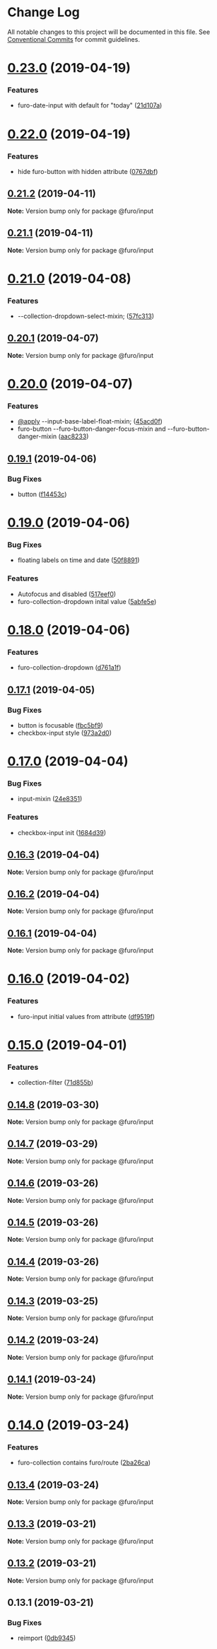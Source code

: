 # Change Log

All notable changes to this project will be documented in this file.
See [Conventional Commits](https://conventionalcommits.org) for commit guidelines.

# [0.23.0](https://github.com/veith/FuroBaseComponents/compare/@furo/input@0.22.0...@furo/input@0.23.0) (2019-04-19)


### Features

* furo-date-input with default for "today" ([21d107a](https://github.com/veith/FuroBaseComponents/commit/21d107a))





# [0.22.0](https://github.com/veith/FuroBaseComponents/compare/@furo/input@0.21.2...@furo/input@0.22.0) (2019-04-19)


### Features

* hide furo-button with hidden attribute ([0767dbf](https://github.com/veith/FuroBaseComponents/commit/0767dbf))





## [0.21.2](https://github.com/veith/FuroBaseComponents/compare/@furo/input@0.21.1...@furo/input@0.21.2) (2019-04-11)

**Note:** Version bump only for package @furo/input





## [0.21.1](https://github.com/veith/FuroBaseComponents/compare/@furo/input@0.21.0...@furo/input@0.21.1) (2019-04-11)

**Note:** Version bump only for package @furo/input





# [0.21.0](https://github.com/veith/FuroBaseComponents/compare/@furo/input@0.20.1...@furo/input@0.21.0) (2019-04-08)


### Features

* --collection-dropdown-select-mixin; ([57fc313](https://github.com/veith/FuroBaseComponents/commit/57fc313))





## [0.20.1](https://github.com/veith/FuroBaseComponents/compare/@furo/input@0.20.0...@furo/input@0.20.1) (2019-04-07)

**Note:** Version bump only for package @furo/input





# [0.20.0](https://github.com/veith/FuroBaseComponents/compare/@furo/input@0.19.1...@furo/input@0.20.0) (2019-04-07)


### Features

* [@apply](https://github.com/apply) --input-base-label-float-mixin; ([45acd0f](https://github.com/veith/FuroBaseComponents/commit/45acd0f))
* furo-button  --furo-button-danger-focus-mixin and --furo-button-danger-mixin ([aac8233](https://github.com/veith/FuroBaseComponents/commit/aac8233))





## [0.19.1](https://github.com/veith/FuroBaseComponents/compare/@furo/input@0.19.0...@furo/input@0.19.1) (2019-04-06)


### Bug Fixes

* button ([f14453c](https://github.com/veith/FuroBaseComponents/commit/f14453c))





# [0.19.0](https://github.com/veith/FuroBaseComponents/compare/@furo/input@0.18.0...@furo/input@0.19.0) (2019-04-06)


### Bug Fixes

* floating labels on time and date ([50f8891](https://github.com/veith/FuroBaseComponents/commit/50f8891))


### Features

* Autofocus and disabled ([517eef0](https://github.com/veith/FuroBaseComponents/commit/517eef0))
* furo-collection-dropdown inital value ([5abfe5e](https://github.com/veith/FuroBaseComponents/commit/5abfe5e))





# [0.18.0](https://github.com/veith/FuroBaseComponents/compare/@furo/input@0.17.1...@furo/input@0.18.0) (2019-04-06)


### Features

* furo-collection-dropdown ([d761a1f](https://github.com/veith/FuroBaseComponents/commit/d761a1f))





## [0.17.1](https://github.com/veith/FuroBaseComponents/compare/@furo/input@0.17.0...@furo/input@0.17.1) (2019-04-05)


### Bug Fixes

* button is focusable ([fbc5bf9](https://github.com/veith/FuroBaseComponents/commit/fbc5bf9))
* checkbox-input style ([973a2d0](https://github.com/veith/FuroBaseComponents/commit/973a2d0))





# [0.17.0](https://github.com/veith/FuroBaseComponents/compare/@furo/input@0.16.3...@furo/input@0.17.0) (2019-04-04)


### Bug Fixes

* input-mixin ([24e8351](https://github.com/veith/FuroBaseComponents/commit/24e8351))


### Features

* checkbox-input init ([1684d39](https://github.com/veith/FuroBaseComponents/commit/1684d39))





## [0.16.3](https://github.com/veith/FuroBaseComponents/compare/@furo/input@0.16.2...@furo/input@0.16.3) (2019-04-04)

**Note:** Version bump only for package @furo/input





## [0.16.2](https://github.com/veith/FuroBaseComponents/compare/@furo/input@0.16.1...@furo/input@0.16.2) (2019-04-04)

**Note:** Version bump only for package @furo/input





## [0.16.1](https://github.com/veith/FuroBaseComponents/compare/@furo/input@0.16.0...@furo/input@0.16.1) (2019-04-04)

**Note:** Version bump only for package @furo/input





# [0.16.0](https://github.com/veith/FuroBaseComponents/compare/@furo/input@0.15.0...@furo/input@0.16.0) (2019-04-02)


### Features

* furo-input initial values from attribute ([df9519f](https://github.com/veith/FuroBaseComponents/commit/df9519f))





# [0.15.0](https://github.com/veith/FuroBaseComponents/compare/@furo/input@0.14.8...@furo/input@0.15.0) (2019-04-01)


### Features

* collection-filter ([71d855b](https://github.com/veith/FuroBaseComponents/commit/71d855b))





## [0.14.8](https://github.com/veith/FuroBaseComponents/compare/@furo/input@0.14.7...@furo/input@0.14.8) (2019-03-30)

**Note:** Version bump only for package @furo/input





## [0.14.7](https://github.com/veith/FuroBaseComponents/compare/@furo/input@0.14.6...@furo/input@0.14.7) (2019-03-29)

**Note:** Version bump only for package @furo/input





## [0.14.6](https://github.com/veith/FuroBaseComponents/compare/@furo/input@0.14.5...@furo/input@0.14.6) (2019-03-26)

**Note:** Version bump only for package @furo/input





## [0.14.5](https://github.com/veith/FuroBaseComponents/compare/@furo/input@0.14.4...@furo/input@0.14.5) (2019-03-26)

**Note:** Version bump only for package @furo/input





## [0.14.4](https://github.com/veith/FuroBaseComponents/compare/@furo/input@0.14.3...@furo/input@0.14.4) (2019-03-26)

**Note:** Version bump only for package @furo/input





## [0.14.3](https://github.com/veith/FuroBaseComponents/compare/@furo/input@0.14.2...@furo/input@0.14.3) (2019-03-25)

**Note:** Version bump only for package @furo/input





## [0.14.2](https://github.com/veith/FuroBaseComponents/compare/@furo/input@0.14.1...@furo/input@0.14.2) (2019-03-24)

**Note:** Version bump only for package @furo/input





## [0.14.1](https://github.com/veith/FuroBaseComponents/compare/@furo/input@0.14.0...@furo/input@0.14.1) (2019-03-24)

**Note:** Version bump only for package @furo/input





# [0.14.0](https://github.com/veith/FuroBaseComponents/compare/@furo/input@0.13.4...@furo/input@0.14.0) (2019-03-24)


### Features

* furo-collection contains furo/route ([2ba26ca](https://github.com/veith/FuroBaseComponents/commit/2ba26ca))





## [0.13.4](https://github.com/veith/FuroBaseComponents/compare/@furo/input@0.13.3...@furo/input@0.13.4) (2019-03-24)

**Note:** Version bump only for package @furo/input





## [0.13.3](https://github.com/veith/FuroBaseComponents/compare/@furo/input@0.13.2...@furo/input@0.13.3) (2019-03-21)

**Note:** Version bump only for package @furo/input





## [0.13.2](https://github.com/veith/FuroBaseComponents/compare/@furo/input@0.13.1...@furo/input@0.13.2) (2019-03-21)

**Note:** Version bump only for package @furo/input





## 0.13.1 (2019-03-21)


### Bug Fixes

* reimport ([0db9345](https://github.com/veith/FuroBaseComponents/commit/0db9345))
